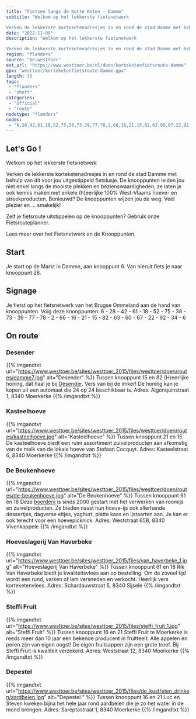 ```yaml
---
title: "Fietsen langs de Korte Keten - Damme"
subtitle: "Welkom op het lekkerste fietsnetwerk

Verken de lekkerste korteketenadresjes in en rond de stad Damme met behulp van dit voor jou uitgestippeld fietslusje"
date: "2022-11-09"
description: "Welkom op het lekkerste fietsnetwerk

Verken de lekkerste korteketenadresjes in en rond de stad Damme met behulp van dit voor jou uitgestippeld fietslusje"
region: "flanders"
source: "be.westtoer"
ext_url: "https://www.westtoer.be/nl/doen/korteketenfietsroute-damme"
gpx: "westtoer/korteketenfietsroute-damme.gpx"
length: 36
tags:
 - "flanders"
 - "short"
categories:
 - "official"
 - "route"
nodetype: "flanders"
nodes:
 - "6,28,42,61,18,52,75,38,73,39,77,78,2,66,16,21,15,82,63,60,67,22,92,34,6"
---
```


## Let's Go ! 

Welkom op het lekkerste fietsnetwerk

Verken de lekkerste korteketenadresjes in en rond de stad Damme met behulp van dit voor jou uitgestippeld fietslusje. De knooppunten leiden jou niet enkel langs de mooiste plekken en bezienswaardigheden, ze laten je ook kennis maken met enkele (h)eerlijke 100% West-Vlaams hoeve- en streekproducten. Benieuwd? De knooppunten wijzen jou de weg. Veel plezier en … smakelijk!

Zelf je fietsroute uitstippelen op de knooppunten? Gebruik onze Fietsrouteplanner.

Lees meer over het Fietsnetwerk en de Knooppunten.

## Start

Je start op de Markt in Damme, aan knooppunt 6. Van hieruit fiets je naar knooppunt 28.

## Signage

Je fietst op het fietsnetwerk van het Brugse Ommeland aan de hand van knooppunten. Volg deze knooppunten: 6 - 28 - 42 - 61 - 18 - 52 - 75 - 38 - 73 - 39 - 77 - 78 - 2 - 66 - 16 - 21 - 15 - 82 - 63 - 60 - 67 - 22 - 92 - 34 - 6

## On route

### Desender

{{% imgandtxt url="https://www.westtoer.be/sites/westtoer_2015/files/westtoer/doen/routes/damme7.jpg" alt="Desender" %}}
Tussen knooppunt 15 en 82
	(H)eerlijke honing, dat haal je bij [Desender](https://www.korteketenkaart.be/locatie/desender). Vers van bij de imker! De honing kan je kopen uit een automaat die 24 op 24 beschikbaar is.
Adres: Algonquinstraat 1, 8340 Moerkerke
{{% /imgandtxt %}}

### Kasteelhoeve

{{% imgandtxt url="https://www.westtoer.be/sites/westtoer_2015/files/westtoer/doen/routes/kasteelhoeve.jpg" alt="Kasteelhoeve" %}}
Tussen knooppunt 21 en 15
	De kasteelhoeve biedt een ruim assortiment zuivelproducten aan afkomstig van de melk van de lokale hoeve van Stefaan Cocquyt.
	Adres: Kasteelstraat 6, 8340 Moerkerke
{{% /imgandtxt %}}

### De Beukenhoeve

{{% imgandtxt url="https://www.westtoer.be/sites/westtoer_2015/files/westtoer/doen/routes/de-beukenhoeve.jpg" alt="De Beukenhoeve" %}}
Tussen knooppunt 61 en 18
Deze [boerderij](https://www.westtoer.be/nl/eten-drinken/de-beukenhoeve) is sinds 2000 gestart met het verwerken van roomijs en zuivelproducten. Ze bieden naast hun hoeve-ijs ook allerhande dessertjes, dagverse eitjes, yoghurt, platte kaas en ijstaarten aan. Je kan er ook terecht voor een hoevepicknick.
Adres: Weststraat 65B, 8340 Vivenkappele
{{% /imgandtxt %}}

### Hoeveslagerij Van Haverbeke

{{% imgandtxt url="https://www.westtoer.be/sites/westtoer_2015/files/van_haverbeke_1.jpg" alt="Hoeveslagerij Van Haverbeke" %}}
Tussen knooppunt 61 en 18
Rik Van Haverbeke biedt je kwaliteitsvlees aan op bestelling. Om de zoveel tijd wordt een rund, varken of lam versneden en verkocht. Heerlijk vers korteketenvlees.
Adres: Schardauwstraat 5, 8340 Sijsele
{{% /imgandtxt %}}

### Steffi Fruit

{{% imgandtxt url="https://www.westtoer.be/sites/westtoer_2015/files/steffi_fruit_1.jpg" alt="Steffi Fruit" %}}
Tussen knooppunt 16 en 21
Steffi Fruit te Moerkerke is reeds meer dan 10 jaar een bekende producent in fruitteelt. Alle appelen en peren zijn van eigen oogst! De eigen fruitsappen zijn een grote troef. Bij Steffi Fruit is kwaliteit verzekerd.
Adres: Weststraat 12, 8340 Moerkerke
{{% /imgandtxt %}}

### Depestel 

{{% imgandtxt url="https://www.westtoer.be/sites/westtoer_2015/files/de_kust/eten_drinken/aardbeien.jpg" alt="Depestel " %}}
Tussen knooppunt 16 en 21
Luc en Steven kweken bijna het hele jaar rond aardbeien die je zo het water in de mond brengen.
Adres: Sareptastraat 1, 8340 Moerkerke
{{% /imgandtxt %}}


